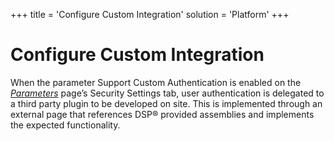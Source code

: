 +++
title = 'Configure Custom Integration'
solution = 'Platform'
+++

# Configure Custom Integration

When the parameter Support Custom Authentication is enabled on the
*[Parameters](../Page_Desc/Parameters_All_TabsSysAdmin.htm)* page’s
Security Settings tab, user authentication is delegated to a third party
plugin to be developed on site. This is implemented through an external
page that references DSP® provided assemblies and implements the
expected functionality.
